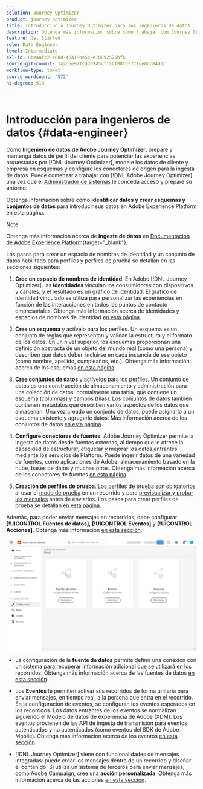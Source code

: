 ```yaml
---
solution: Journey Optimizer
product: journey optimizer
title: Introducción a Journey Optimizer para los ingenieros de datos
description: Obtenga más información sobre cómo trabajar con Journey Optimizer como ingeniero de datos
feature: Get Started
role: Data Engineer
level: Intermediate
exl-id: 8beaafc2-e68d-46a1-be5c-e70892575bfb
source-git-commit: 1a2c6e97fcd30245cff1bf08fd5771ce8bc84ddc
workflow-type: tm+mt
source-wordcount: '572'
ht-degree: 91%

---
```


# Introducción para ingenieros de datos {#data-engineer}

Como **Ingeniero de datos de Adobe Journey Optimizer**, prepare y mantenga datos de perfil del cliente para potenciar las experiencias orquestadas por [!DNL Journey Optimizer], modele los datos de cliente y empresa en esquemas y configure los conectores de origen para la ingesta de datos. Puede comenzar a trabajar con [!DNL Adobe Journey Optimizer] una vez que el [Administrador de sistemas](administrator.md) le conceda acceso y prepare su entorno.


Obtenga información sobre cómo **identificar datos y crear esquemas y conjuntos de datos** para introducir sus datos en Adobe Experience Platform en esta página.

>[!NOTE]
>
>Obtenga más información acerca de **ingesta de datos** en [Documentación de Adobe Experience Platform](https://experienceleague.adobe.com/docs/experience-platform/ingestion/home.html?lang=es){target="_blank"}.

Los pasos para crear un espacio de nombres de identidad y un conjunto de datos habilitado para perfiles y perfiles de prueba se detallan en las secciones siguientes:

1. **Cree un espacio de nombres de identidad**. En Adobe [!DNL Journey Optimizer], las **Identidades** vinculan los consumidores con dispositivos y canales, y el resultado es un gráfico de identidad. El gráfico de identidad vinculado se utiliza para personalizar las experiencias en función de las interacciones en todos los puntos de contacto empresariales.  Obtenga más información acerca de identidades y espacios de nombres de identidad [en esta página](../../audience/get-started-identity.md).

1. **Cree un esquema** y actívelo para los perfiles. Un esquema es un conjunto de reglas que representan y validan la estructura y el formato de los datos. En un nivel superior, los esquemas proporcionan una definición abstracta de un objeto del mundo real (como una persona) y describen qué datos deben incluirse en cada instancia de ese objeto (como nombre, apellido, cumpleaños, etc.).  Obtenga más información acerca de los esquemas [en esta página](../../data/get-started-schemas.md).

1. **Cree conjuntos de datos** y actívelos para los perfiles. Un conjunto de datos es una construcción de almacenamiento y administración para una colección de datos, normalmente una tabla, que contiene un esquema (columnas) y campos (filas). Los conjuntos de datos también contienen metadatos que describen varios aspectos de los datos que almacenan. Una vez creado un conjunto de datos, puede asignarlo a un esquema existente y agregarle datos. Más información acerca de los conjuntos de datos [en esta página](../../data/get-started-datasets.md).

1. **Configure conectores de fuentes**. Adobe Journey Optimizer permite la ingesta de datos desde fuentes externas, al tiempo que le ofrece la capacidad de estructurar, etiquetar y mejorar los datos entrantes mediante los servicios de Platform. Puede ingerir datos de una variedad de fuentes, como aplicaciones de Adobe, almacenamiento basado en la nube, bases de datos y muchas otras. Obtenga más información acerca de los conectores de fuentes [en esta página](../get-started-sources.md).

1. **Creación de perfiles de prueba**. Los perfiles de prueba son obligatorios al usar el [modo de prueba](../../building-journeys/testing-the-journey.md) en un recorrido y para [previsualizar y probar los mensajes](../../content-management/preview-test.md) antes de enviarlos. Los pasos para crear perfiles de prueba se detallan [en esta página](../../audience/creating-test-profiles.md).


Además, para poder enviar mensajes en recorridos, debe configurar **[!UICONTROL Fuentes de datos]**, **[!UICONTROL Eventos]** y **[!UICONTROL Acciones]**. Obtenga más información [en esta sección](../../configuration/about-data-sources-events-actions.md).

![](../assets/admin-menu.png)

* La configuración de la **fuente de datos** permite definir una conexión con un sistema para recuperar información adicional que se utilizará en los recorridos. Obtenga más información acerca de las fuentes de datos [en esta sección](../../datasource/about-data-sources.md).

* Los **Eventos** le permiten activar sus recorridos de forma unitaria para enviar mensajes, en tiempo real, a la persona que entra en el recorrido. En la configuración de eventos, se configuran los eventos esperados en los recorridos. Los datos entrantes de los eventos se normalizan siguiendo el Modelo de datos de experiencia de Adobe (XDM). Los eventos provienen de las API de ingesta de transmisión para eventos autenticados y no autenticados (como eventos del SDK de Adobe Mobile). Obtenga más información acerca de los eventos [en esta sección](../../event/about-events.md).

* [!DNL Journey Optimizer] viene con funcionalidades de mensajes integradas: puede crear los mensajes dentro de un recorrido y diseñar el contenido. Si utiliza un sistema de terceros para enviar mensajes, como Adobe Campaign, cree una **acción personalizada**. Obtenga más información acerca de las acciones [en esta sección](../../action/action.md).
